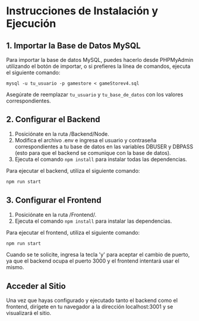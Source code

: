 # Instrucciones de Instalación y Ejecución

## 1. Importar la Base de Datos MySQL

Para importar la base de datos MySQL, puedes hacerlo desde PHPMyAdmin utilizando el botón de importar, o si prefieres la línea de comandos, ejecuta el siguiente comando:

```mysql
mysql -u tu_usuario -p gamestore < gameStorev4.sql
```

Asegúrate de reemplazar `tu_usuario` y `tu_base_de_datos` con los valores correspondientes.

## 2. Configurar el Backend

1. Posiciónate en la ruta /Backend/Node.
2. Modifica el archivo .env e ingresa el usuario y contraseña correspondientes a tu base de datos en las variables DBUSER y DBPASS (esto para que el backend se comunique con la base de datos).
3. Ejecuta el comando `npm install` para instalar todas las dependencias.

Para ejecutar el backend, utiliza el siguiente comando:

```bash
npm run start
```

## 3. Configurar el Frontend

1. Posiciónate en la ruta /Frontend/.
2. Ejecuta el comando `npm install` para instalar las dependencias.

Para ejecutar el frontend, utiliza el siguiente comando:

```bash
npm run start
```


Cuando se te solicite, ingresa la tecla 'y' para aceptar el cambio de puerto, ya que el backend ocupa el puerto 3000 y el frontend intentará usar el mismo.

## Acceder al Sitio

Una vez que hayas configurado y ejecutado tanto el backend como el frontend, dirígete en tu navegador a la dirección localhost:3001 y se visualizará el sitio.

